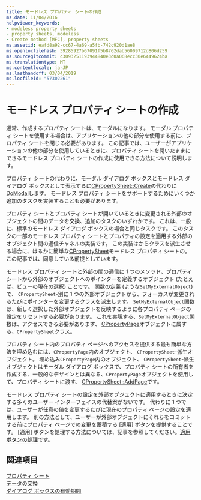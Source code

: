 ```yaml
---
title: モードレス プロパティ シートの作成
ms.date: 11/04/2016
helpviewer_keywords:
- modeless property sheets
- property sheets, modeless
- Create method [MFC], property sheets
ms.assetid: eafd8a92-cc67-4a69-a5fb-742c920d1ae8
ms.openlocfilehash: 39285927b67091f5b8762dab56009712d806d259
ms.sourcegitcommit: c3093251193944840e3d0a068ecc30e6449624ba
ms.translationtype: MT
ms.contentlocale: ja-JP
ms.lasthandoff: 03/04/2019
ms.locfileid: "57302261"
---
```

# <a name="creating-a-modeless-property-sheet"></a>モードレス プロパティ シートの作成

通常、作成するプロパティ シートは、モーダルになります。 モーダル プロパティ シートを使用する場合は、アプリケーションの他の部分を使用する前に、プロパティ シートを閉じる必要があります。 この記事では、ユーザーがアプリケーションの他の部分を使用しているときに、プロパティ シートを開いたままにできるモードレス プロパティ シートの作成に使用できる方法について説明します。

プロパティ シートの代わりに、モーダル ダイアログ ボックスとモードレス ダイアログ ボックスとして表示するに[CPropertySheet::Create](../mfc/reference/cpropertysheet-class.md#create)の代わりに[DoModal](../mfc/reference/cpropertysheet-class.md#domodal)します。 モードレス プロパティ シートをサポートするためにいくつか追加のタスクを実装することも必要があります。

プロパティ シートとプロパティ シートが開いているときに変更される外部のオブジェクトの間のデータを交換、追加のタスクのいずれかです。 これは、一般に、標準のモードレス ダイアログ ボックスの場合と同じタスクです。 このタスクの一部のモードレス プロパティ シートとプロパティの設定を適用する外部のオブジェクト間の通信チャネルの実装です。 この実装はからクラスを派生させる場合に、はるかに簡単な[CPropertySheet](../mfc/reference/cpropertysheet-class.md)モードレス プロパティ シートの。 この記事では、同意している前提としています。

モードレス プロパティ シートと外部の間の通信に 1 つのメソッド、プロパティ シートから外部のオブジェクトへのポインターを定義するオブジェクト (たとえば、ビューの現在の選択) ことです。 関数の定義 (ような`SetMyExternalObject`) で、 `CPropertySheet`-別に 1 つの外部オブジェクトから、フォーカスが変更されるたびにポインターを変更するクラスを派生します。 `SetMyExternalObject`関数は、新しく選択した外部オブジェクトを反映するように各プロパティ ページの設定をリセットする必要があります。 これを実現する、`SetMyExternalObject`関数は、アクセスできる必要があります、 [CPropertyPage](../mfc/reference/cpropertypage-class.md)オブジェクトに属する、`CPropertySheet`クラス。

プロパティ シート内のプロパティ ページへのアクセスを提供する最も簡単な方法を埋め込むには、`CPropertyPage`内のオブジェクト、 `CPropertySheet`-派生オブジェクト。 埋め込み`CPropertyPage`内のオブジェクト、 `CPropertySheet`-派生オブジェクトはモーダル ダイアログ ボックスで、プロパティ シートの所有者を作成する、一般的なデザインとは異なる、`CPropertyPage`オブジェクトを使用して、プロパティ シートに渡す、 [CPropertySheet::AddPage](../mfc/reference/cpropertysheet-class.md#addpage)です。

モードレス プロパティ シートの設定を外部オブジェクトに適用するときに決定する多くのユーザー インターフェイスの代替案がないです。 代わりに 1 つでは、ユーザーが任意の値を変更するたびに現在のプロパティ ページの設定を適用します。 別の方法として、ユーザーが外部オブジェクトにそれらをコミットする前にプロパティ ページでの変更を蓄積する [適用] ボタンを提供することです。 [適用] ボタンを処理する方法については、記事を参照してください。[適用ボタンの処理](../mfc/handling-the-apply-button.md)です。

## <a name="see-also"></a>関連項目

[プロパティ シート](../mfc/property-sheets-mfc.md)<br/>
[データの交換](../mfc/exchanging-data.md)<br/>
[ダイアログ ボックスの有効期間](../mfc/life-cycle-of-a-dialog-box.md)
